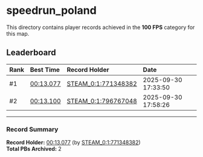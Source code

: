 # speedrun_poland

This directory contains player records achieved in the **100 FPS** category for this map.

## Leaderboard

| Rank | Best Time | Record Holder | Date                |
| :--- | :-------- | :------------ | :------------------ |
| #1   | [00:13.077](./00013077_STEAM_0_1_771348382_20250930-173350.zip) | [STEAM_0:1:771348382](https://speedrun16.com/profile/STEAM_0:1:771348382)   | 2025-09-30 17:33:50 |
| #2   | [00:13.100](./00013100_STEAM_0_1_796767048_20250930-175826.zip) | [STEAM_0:1:796767048](https://speedrun16.com/profile/STEAM_0:1:796767048)   | 2025-09-30 17:58:26 |

---

### Record Summary
**Record Holder:** [00:13.077](./00013077_STEAM_0_1_771348382_20250930-173350.zip) (by [STEAM_0:1:771348382](https://speedrun16.com/profile/STEAM_0:1:771348382))  
**Total PBs Archived:** 2